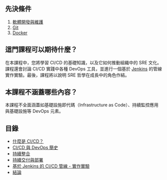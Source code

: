 ## 先決條件
1.	[軟體開發與維護](https://en.wikibooks.org/wiki/Introduction_to_Software_Engineering/Implementation/Documentation)
2.	[Git](https://linkedin.github.io/school-of-sre/level101/git/git-basics/)
3.	[Docker](https://linkedin.github.io/school-of-sre/level102/containerization_and_orchestration/containerization_with_docker/)

## 這門課程可以期待什麼？
在本課程中，您將學習 CI/CD 的基礎知識，以及它如何推動組織中的 SRE 文化。課程還會討論 CI/CD 實踐中各種 DevOps 工具，並進行一個基於 [Jenkins](https://www.jenkins.io/) 的管線實作實驗。最後，課程將以說明 SRE 哲學在成長中的角色作結。

## 本課程不涵蓋哪些內容？
本課程不全面涵蓋如基礎設施即代碼（Infrastructure as Code）、持續監控應用與基礎設施等 DevOps 元素。

## 目錄

* [什麼是 CI/CD？](https://linkedin.github.io/school-of-sre/level102/continuous_integration_and_continuous_delivery/introduction_to_cicd)
* [CI/CD 與 DevOps 簡史](https://linkedin.github.io/school-of-sre/level102/continuous_integration_and_continuous_delivery/cicd_brief_history)
* [持續整合](https://linkedin.github.io/school-of-sre/level102/continuous_integration_and_continuous_delivery/continuous_integration_build_pipeline)
* [持續交付與部署](https://linkedin.github.io/school-of-sre/level102/continuous_integration_and_continuous_delivery/continuous_delivery_release_pipeline)
* [基於 Jenkins 的 CI/CD 管線 - 實作實驗](https://linkedin.github.io/school-of-sre/level102/continuous_integration_and_continuous_delivery/jenkins_cicd_pipeline_hands_on_lab)
* [結論](https://linkedin.github.io/school-of-sre/level102/continuous_integration_and_continuous_delivery/conclusion)
